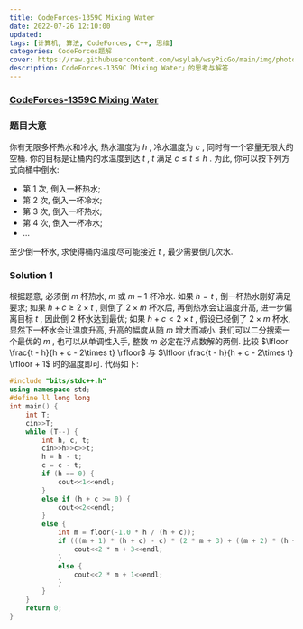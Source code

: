 ```yaml
---
title: CodeForces-1359C Mixing Water 
date: 2022-07-26 12:10:00
updated:
tags: [计算机, 算法, CodeForces, C++, 思维]
categories: CodeForces题解
cover: https://raw.githubusercontent.com/wsylab/wsyPicGo/main/img/photo-1564890369478-c89ca6d9cde9
description: CodeForces-1359C「Mixing Water」的思考与解答
---
```

### [CodeForces-1359C Mixing Water](https://codeforces.com/problemset/problem/1359/C)
### 题目大意
你有无限多杯热水和冷水, 热水温度为 $h$ , 冷水温度为 $c$ , 同时有一个容量无限大的空桶. 你的目标是让桶内的水温度到达 $t$ , $t$ 满足 $c\leq t\leq h$ . 为此, 你可以按下列方式向桶中倒水:
- 第 $1$ 次, 倒入一杯热水;
- 第 $2$ 次, 倒入一杯冷水;
- 第 $3$ 次, 倒入一杯热水;
- 第 $4$ 次, 倒入一杯冷水;
- $\dots$

至少倒一杯水, 求使得桶内温度尽可能接近 $t$ , 最少需要倒几次水.

### Solution 1
根据题意, 必须倒 $m$ 杯热水, $m$ 或 $m - 1$ 杯冷水.
如果 $h = t$ , 倒一杯热水刚好满足要求;
如果 $h + c \geq 2\times t$ , 则倒了 $2 × m$ 杯水后, 再倒热水会让温度升高, 进一步偏离目标 $t$ , 因此倒 $2$ 杯水达到最优;
如果 $h + c < 2 × t$ , 假设已经倒了 $2 \times m$ 杯水, 显然下一杯水会让温度升高, 升高的幅度从随 $m$ 增大而减小. 我们可以二分搜索一个最优的 $m$ , 也可以从单调性入手, 整数 $m$ 必定在浮点数解的两侧. 比较 $\lfloor \frac{t - h}{h + c - 2\times t}  \rfloor$ 与 $\lfloor \frac{t - h}{h + c - 2\times t}  \rfloor + 1$ 时的温度即可. 
代码如下:
```C++
#include "bits/stdc++.h"
using namespace std;
#define ll long long
int main() {
    int T;
    cin>>T;
    while (T--) {
        int h, c, t;
        cin>>h>>c>>t;
        h = h - t;
        c = c - t;
        if (h == 0) {
            cout<<1<<endl;
        }
        else if (h + c >= 0) {
            cout<<2<<endl;
        }
        else {
            int m = floor(-1.0 * h / (h + c));
            if (((m + 1) * (h + c) - c) * (2 * m + 3) + ((m + 2) * (h + c) - c) * (2 * m + 1) > 0) {
                cout<<2 * m + 3<<endl;
            }
            else {
                cout<<2 * m + 1<<endl;
            }
        }
    }
    return 0;
}
```
